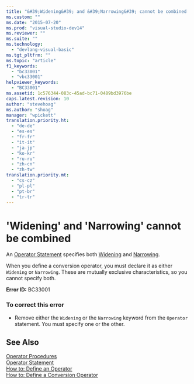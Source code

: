 ```yaml
---
title: "&#39;Widening&#39; and &#39;Narrowing&#39; cannot be combined | Microsoft Docs"
ms.custom: ""
ms.date: "2015-07-20"
ms.prod: "visual-studio-dev14"
ms.reviewer: ""
ms.suite: ""
ms.technology: 
  - "devlang-visual-basic"
ms.tgt_pltfrm: ""
ms.topic: "article"
f1_keywords: 
  - "bc33001"
  - "vbc33001"
helpviewer_keywords: 
  - "BC33001"
ms.assetid: 1c576344-083c-45ad-bc71-0489bd3976be
caps.latest.revision: 10
author: "stevehoag"
ms.author: "shoag"
manager: "wpickett"
translation.priority.ht: 
  - "de-de"
  - "es-es"
  - "fr-fr"
  - "it-it"
  - "ja-jp"
  - "ko-kr"
  - "ru-ru"
  - "zh-cn"
  - "zh-tw"
translation.priority.mt: 
  - "cs-cz"
  - "pl-pl"
  - "pt-br"
  - "tr-tr"
---
```

# &#39;Widening&#39; and &#39;Narrowing&#39; cannot be combined
An [Operator Statement](../../visual-basic/language-reference/statements/operator-statement.md) specifies both [Widening](../../visual-basic/language-reference/modifiers/widening.md) and [Narrowing](../../visual-basic/language-reference/modifiers/narrowing.md).  
  
 When you define a conversion operator, you must declare it as either `Widening` or `Narrowing`. These are mutually exclusive characteristics, so you cannot specify both.  
  
 **Error ID:** BC33001  
  
### To correct this error  
  
-   Remove either the `Widening` or the `Narrowing` keyword from the `Operator` statement. You must specify one or the other.  
  
## See Also  
 [Operator Procedures](../../visual-basic/language-reference/procedures/operator-procedures.md)   
 [Operator Statement](../../visual-basic/language-reference/statements/operator-statement.md)   
 [How to: Define an Operator](../../visual-basic/language-reference/procedures/how-to-define-an-operator.md)   
 [How to: Define a Conversion Operator](../../visual-basic/language-reference/procedures/how-to-define-a-conversion-operator.md)